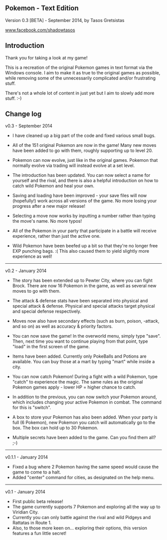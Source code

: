 Pokemon - Text Edition
----------------------
Version 0.3 [BETA] - September 2014, by Tasos Gretsistas

www.facebook.com/shadowtasos


Introduction
------------

Thank you for taking a look at my game!

This is a recreation of the original Pokemon games in text format via the Windows console. I aim to make it as true to the original games as possible, while removing some of the unnecessarily complicated and/or frustrating stuff.

There's not a whole lot of content in just yet but I aim to slowly add more stuff. :-)


Change log
----------

v0.3 - September 2014

- I have cleaned up a big part of the code and fixed various small bugs. 

- All of the 151 original Pokemon are now in the game! Many new moves have been added to go with them, roughly supporting up to level 20.

- Pokemon can now evolve, just like in the original games. Pokemon that normally evolve via trading will instead evolve at a set level.

- The introduction has been updated. You can now select a name for yourself and the rival, and there is also a helpful introduction on how to catch wild Pokemon and heal your own.

- Saving and loading have been improved - your save files will now (hopefully!) work across all versions of the game. No more losing your progress after a new major release!
 
- Selecting a move now works by inputting a number rather than typing the move's name. No more typos!

- All of the Pokemon in your party that participate in a battle will receive experience, rather than just the active one.

- Wild Pokemon have been beefed up a bit so that they're no longer free EXP punching bags. :( This also caused them to yield slightly more experience as well!


---------------------------

v0.2 - January 2014

- The story has been extended up to Pewter City, where you can fight Brock. There are now 16 Pokemon in the game, as well as several new moves to go with them.

- The attack & defense stats have been separated into physical and special attack & defense. Physical and special attacks target physical and special defense respectively. 

- Moves now also have secondary effects (such as burn, poison, -attack, and so on) as well as accuracy & priority factors.

- You can now save the game! In the overworld menu, simply type "save". Then, next time you want to continue playing from that point, type "load" in the first screen of the game.

- Items have been added. Currently only PokeBalls and Potions are available. You can buy those at a mart by typing "mart" while inside a city.

- You can now catch Pokemon! During a fight with a wild Pokemon, type "catch" to experience the magic. The same rules as the original Pokemon games apply - lower HP = higher chance to catch.

- In addition to the previous, you can now switch your Pokemon around, which includes changing your active Pokemon in combat. The command for this is "switch".

- A box to store your Pokemon has also been added. When your party is full (6 Pokemon), new Pokemon you catch will automatically go to the box. The box can hold up to 30 Pokemon.

- Multiple secrets have been added to the game. Can you find them all? ;-)

---------------------------

v0.1.1 - January 2014

- Fixed a bug where 2 Pokemon having the same speed would cause the game to come to a halt.
- Added "center" command for cities, as designated on the help menu.

---------------------------

v0.1 - January 2014

- First public beta release!
- The game currently supports 7 Pokemon and exploring all the way up to Viridian City.
- Currently you can only battle against the rival and wild Pidgeys and Rattatas in Route 1.
- Also, to those more keen on... exploring their options, this version features a fun little secret!
